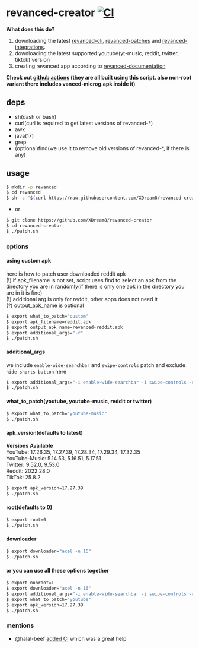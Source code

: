 # revanced-creator [![CI](https://github.com/XDream8/revanced-creator/actions/workflows/Build.yml/badge.svg)](https://github.com/XDream8/revanced-creator/actions/workflows/Build.yml)
**What does this do?**

1. downloading the latest [revanced-cli](https://github.com/revanced/revanced-cli), [revanced-patches](https://github.com/revanced/revanced-patches) and [revanced-integrations](https://github.com/revanced/revanced-integrations).
2. downloading the latest supported youtube(yt-music, reddit, twitter, tiktok) version
3. creating revanced app according to [revanced-documentation](https://github.com/revanced/revanced-documentation)

**Check out [github actions](https://github.com/XDream8/revanced-creator/actions) (they are all built using this script. also non-root variant there includes vanced-microg.apk inside it)**
## deps
- sh(dash or bash)
- curl(curl is required to get latest versions of revanced-*)
- awk
- java(17)
- grep
- (optional)find(we use it to remove old versions of revanced-*, if there is any)
## usage
```sh
$ mkdir -p revanced
$ cd revanced
$ sh -c "$(curl https://raw.githubusercontent.com/XDream8/revanced-creator/main/patch.sh)"
```
* or
```sh
$ git clone https://github.com/XDream8/revanced-creator
$ cd revanced-creator
$ ./patch.sh
```
### options
#### using custom apk
here is how to patch user downloaded reddit apk \
(!) if apk_filename is not set, script uses find to select an apk from the directory you are in randomly(if there is only one apk in the directory you are in it is fine) \
(!) additional arg is only for reddit, other apps does not need it \
(?) output_apk_name is optional
```sh
$ export what_to_patch="custom"
$ export apk_filename=reddit.apk
$ export output_apk_name=revanced-reddit.apk
$ export additional_args="-r"
$ ./patch.sh
```
#### additional_args
we include `enable-wide-searchbar` and `swipe-controls` patch and exclude `hide-shorts-button` here
```sh
$ export additional_args="-i enable-wide-searchbar -i swipe-controls -e hide-shorts-button"
$ ./patch.sh
```
#### what_to_patch(youtube, youtube-music, reddit or twitter)
```sh
$ export what_to_patch="youtube-music"
$ ./patch.sh
```
#### apk_version(defaults to latest)
**Versions Available** \
YouTube: 17.26.35, 17.27.39, 17.28.34, 17.29.34, 17.32.35 \
YouTube-Music: 5.14.53, 5.16.51, 5.17.51 \
Twitter: 9.52.0, 9.53.0 \
Reddit: 2022.28.0 \
TikTok: 25.8.2
```sh
$ export apk_version=17.27.39
$ ./patch.sh
```
#### root(defaults to 0)
```sh
$ export root=0
$ ./patch.sh
```
#### downloader
```sh
$ export downloader="axel -n 16"
$ ./patch.sh
```
#### or you can use all these options together
```sh
$ export nonroot=1
$ export downloader="axel -n 16"
$ export additional_args="-i enable-wide-searchbar -i swipe-controls -e hide-shorts-button"
$ export what_to_patch="youtube"
$ export apk_version=17.27.39
$ ./patch.sh
```
### mentions
- @halal-beef [added CI](https://github.com/XDream8/revanced-creator/pull/3) which was a great help
